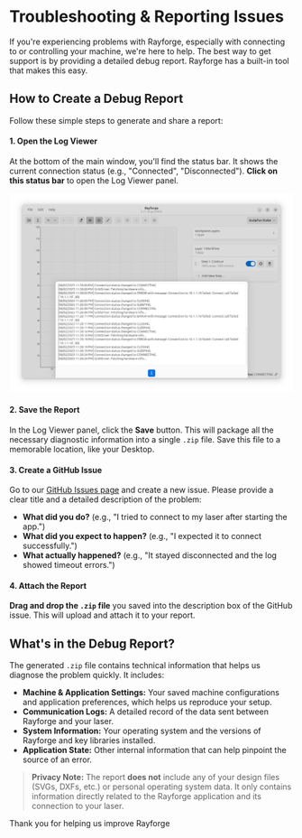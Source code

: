 # Troubleshooting & Reporting Issues

If you're experiencing problems with Rayforge, especially with connecting to or controlling your machine, we're here to help. The best way to get support is by providing a detailed debug report. Rayforge has a built-in tool that makes this easy.

## How to Create a Debug Report

Follow these simple steps to generate and share a report:

#### 1. Open the Log Viewer

At the bottom of the main window, you'll find the status bar. It shows the current connection status (e.g., "Connected", "Disconnected"). **Click on this status bar** to open the Log Viewer panel.

![Log area screenshot](../images/machine-logs.png)

#### 2. Save the Report

In the Log Viewer panel, click the **Save** button. This will package all the necessary diagnostic information into a single `.zip` file. Save this file to a memorable location, like your Desktop.

#### 3. Create a GitHub Issue

Go to our [GitHub Issues page](https://github.com/barebaric/rayforge/issues/new/choose) and create a new issue. Please provide a clear title and a detailed description of the problem:

*   **What did you do?** (e.g., "I tried to connect to my laser after starting the app.")
*   **What did you expect to happen?** (e.g., "I expected it to connect successfully.")
*   **What actually happened?** (e.g., "It stayed disconnected and the log showed timeout errors.")

#### 4. Attach the Report

**Drag and drop the `.zip` file** you saved into the description box of the GitHub issue. This will upload and attach it to your report.

## What's in the Debug Report?

The generated `.zip` file contains technical information that helps us diagnose the problem quickly. It includes:

*   **Machine & Application Settings:** Your saved machine configurations and application preferences, which helps us reproduce your setup.
*   **Communication Logs:** A detailed record of the data sent between Rayforge and your laser.
*   **System Information:** Your operating system and the versions of Rayforge and key libraries installed.
*   **Application State:** Other internal information that can help pinpoint the source of an error.

> **Privacy Note:** The report **does not** include any of your design files (SVGs, DXFs, etc.) or personal operating system data. It only contains information directly related to the Rayforge application and its connection to your laser.

Thank you for helping us improve Rayforge
